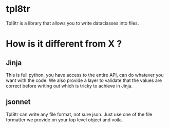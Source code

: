 # tpl8tr

Tpl8tr is a library that allows you to write dataclasses into files.


# How is it different from X ?
## Jinja
This is full python, you have access to the entire API, can do whatever you want with the code. We also provide a layer to validate that the values are correct before writing out which is tricky to achieve in Jinja.

## jsonnet
Tpl8tr can write any file format, not sure json. Just use one of the file formatter we provide on your top level object and voila.

